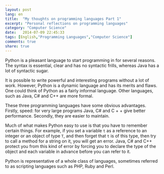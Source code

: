 ```yaml
---
layout: post
lang: en
title:  "My thoughts on programming languages Part 1"
excerpt: "Personal reflections on programming languages"
category: "Computer Science"
date:   2014-07-09 22:45:33
tags: [English,"Programming Languages","Computer Science"]
comments: true
share: true
---
```


Python is a pleasant language to start programming in for several reasons.
The syntax is essential, clear and has no syntactic frills, whereas Java has a lot of syntactic sugar. 

It is possible to write powerful and interesting programs without a lot of work. However, Python is a dynamic language and has its merits and flaws. One could think of Python as a fairly informal language. Other languages, such as Java, C# and C++ are more formal.

These three programming languages have some obvious advantages. Firstly, speed: for very large programs Java, C# and C + + give better performance. Secondly, they are easier to maintain.

Much of what makes Python easy to use is that you have to remember certain things. For example, if you set a variable `t` as a reference to an integer or an object of type `T`, and then forget that `t` is of this type, then try to call a method for a string on it, you will get an error. Java, C# and C++ protect you from this kind of error by forcing you to declare the type of the object and each variable in advance before you can refer to it. 

Python is representative of a whole class of languages, sometimes referred to as scripting languages such as PHP, Ruby and Perl.